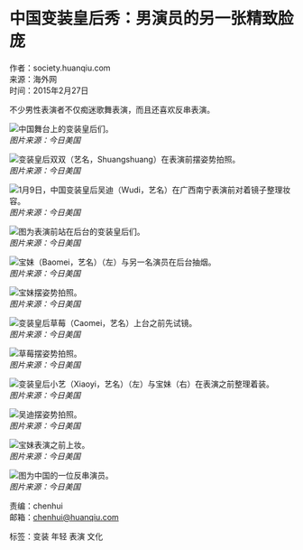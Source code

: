 # 中国变装皇后秀：男演员的另一张精致脸庞 

作者：society.huanqiu.com  
来源：海外网  
时间：2015年2月27日  

不少男性表演者不仅痴迷歌舞表演，而且还喜欢反串表演。  

![中国舞台上的变装皇后们。](//himg2.huanqiucdn.cn/attachment2010/2015/0228/20150228103442763.jpg?imageView2/2/w/750)  
*图片来源：今日美国*  

![变装皇后双双（艺名，Shuangshuang）在表演前摆姿势拍照。](//himg2.huanqiucdn.cn/attachment2010/2015/0228/20150228103443816.jpg?imageView2/2/w/750)  
*图片来源：今日美国*  

![1月9日，中国变装皇后吴迪（Wudi，艺名）在广西南宁表演前对着镜子整理妆容。](//himg2.huanqiucdn.cn/attachment2010/2015/0228/20150228103444624.jpg?imageView2/2/w/750)  
*图片来源：今日美国*  

![图为表演前站在后台的变装皇后们。](//himg2.huanqiucdn.cn/attachment2010/2015/0228/20150228103445871.jpg?imageView2/2/w/750)  
*图片来源：今日美国*  

![宝妹（Baomei，艺名）（左）与另一名演员在后台抽烟。](//himg2.huanqiucdn.cn/attachment2010/2015/0228/20150228103446724.jpg?imageView2/2/w/750)  
*图片来源：今日美国*  

![宝妹摆姿势拍照。](//himg2.huanqiucdn.cn/attachment2010/2015/0228/20150228103446826.jpg?imageView2/2/w/750)  
*图片来源：今日美国*  

![变装皇后草莓（Caomei，艺名）上台之前先试镜。](//himg2.huanqiucdn.cn/attachment2010/2015/0228/20150228103447512.jpg?imageView2/2/w/750)  
*图片来源：今日美国*  

![草莓摆姿势拍照。](//himg2.huanqiucdn.cn/attachment2010/2015/0228/20150228103448257.jpg?imageView2/2/w/750)  
*图片来源：今日美国*  

![变装皇后小艺（Xiaoyi，艺名）（左）与宝妹（右）在表演之前整理着装。](//himg2.huanqiucdn.cn/attachment2010/2015/0228/20150228103449658.jpg?imageView2/2/w/750)  
*图片来源：今日美国*  

![吴迪摆姿势拍照。](//himg2.huanqiucdn.cn/attachment2010/2015/0228/20150228103450743.jpg?imageView2/2/w/750)  
*图片来源：今日美国*  

![宝妹表演之前上妆。](//himg2.huanqiucdn.cn/attachment2010/2015/0228/20150228103451727.jpg?imageView2/2/w/750)  
*图片来源：今日美国*  

![图为中国的一位反串演员。](//himg2.huanqiucdn.cn/attachment2010/2015/0228/20150228103452674.jpg?imageView2/2/w/750)  
*图片来源：今日美国*  

责编：chenhui  
邮箱：chenhui@huanqiu.com  

标签：变装 年轻 表演 文化